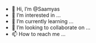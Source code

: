 - 👋 Hi, I’m @Saamyas
- 👀 I’m interested in ...
- 🌱 I’m currently learning ...
- 💞️ I’m looking to collaborate on ...
- 📫 How to reach me ...

<!---
Saamyas/Saamyas is a ✨ special ✨ repository because its `README.md` (this file) appears on your GitHub profile.
You can click the Preview link to take a look at your changes.
--->
